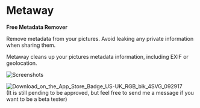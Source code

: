 # Metaway
**Free Metadata Remover**

Remove metadata from your pictures. Avoid leaking any private information when sharing them.

Metaway cleans up your pictures metadata information, including EXIF or geolocation.

![Screenshots](https://github.com/user-attachments/assets/94d476a2-e659-464f-8aa5-bccb3370eb28)

![Download_on_the_App_Store_Badge_US-UK_RGB_blk_4SVG_092917](https://github.com/user-attachments/assets/412fd662-678b-4b09-b222-1353dca3fbf7)    
(It is still pending to be approved, but feel free to send me a message if you want to be a beta tester)
